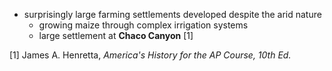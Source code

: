 - surprisingly large farming settlements developed despite the arid nature
	- growing maize through complex irrigation systems
	- large settlement at **Chaco Canyon** [1]

[1] James A. Henretta, *America's History for the AP Course, 10th Ed.*